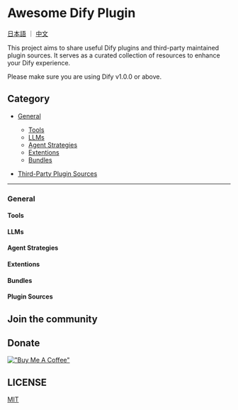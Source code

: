 # Awesome Dify Plugin

[日本語](README_JP.md) ｜ [中文](README_CN.md)

This project aims to share useful Dify plugins and third-party maintained plugin sources. It serves as a curated collection of resources to enhance your Dify experience.

Please make sure you are using Dify v1.0.0 or above.

## Category

- [General](#general)
    - [Tools](#tools)
    - [LLMs](#llms)
    - [Agent Strategies](#agent-strategies)
    - [Extentions](#extentions)
    - [Bundles](#bundles)

- [Third-Party Plugin Sources](#plugin-sources)

---

### General

#### Tools

#### LLMs

#### Agent Strategies

#### Extentions

#### Bundles

#### Plugin Sources

## Join the community



## Donate

[!["Buy Me A Coffee"](https://www.buymeacoffee.com/assets/img/custom_images/orange_img.png)](https://www.buymeacoffee.com/stvlynn)

## LICENSE

[MIT](LICENSE)